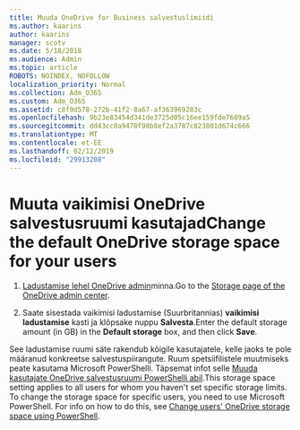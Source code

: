 ```yaml
---
title: Muuda OneDrive for Business salvestuslimiidi
ms.author: kaarins
author: kaarins
manager: scotv
ms.date: 5/18/2018
ms.audience: Admin
ms.topic: article
ROBOTS: NOINDEX, NOFOLLOW
localization_priority: Normal
ms.collection: Adm_O365
ms.custom: Adm_O365
ms.assetid: c8f0d578-272b-41f2-8a67-af363969203c
ms.openlocfilehash: 9b23e83454d341de3725d05c16ee159fde7689a5
ms.sourcegitcommit: dd43cc0a9470f98b8ef2a3787c823801d674c666
ms.translationtype: MT
ms.contentlocale: et-EE
ms.lasthandoff: 02/12/2019
ms.locfileid: "29913208"
---
```

# <a name="change-the-default-onedrive-storage-space-for-your-users"></a><span data-ttu-id="646df-102">Muuta vaikimisi OneDrive salvestusruumi kasutajad</span><span class="sxs-lookup"><span data-stu-id="646df-102">Change the default OneDrive storage space for your users</span></span>

1. <span data-ttu-id="646df-103">[Ladustamise lehel OneDrive admin](https://admin.onedrive.com/?v=StorageSettings)minna.</span><span class="sxs-lookup"><span data-stu-id="646df-103">Go to the [Storage page of the OneDrive admin center](https://admin.onedrive.com/?v=StorageSettings).</span></span>
    
2. <span data-ttu-id="646df-104">Saate sisestada vaikimisi ladustamise (Suurbritannias) **vaikimisi ladustamise** kasti ja klõpsake nuppu **Salvesta**.</span><span class="sxs-lookup"><span data-stu-id="646df-104">Enter the default storage amount (in GB) in the **Default storage** box, and then click **Save**.</span></span>
    
<span data-ttu-id="646df-p101">See ladustamise ruumi säte rakendub kõigile kasutajatele, kelle jaoks te pole määranud konkreetse salvestuspiirangute. Ruum spetsiifilistele muutmiseks peate kasutama Microsoft PowerShelli. Täpsemat infot selle [Muuda kasutajate OneDrive salvestusruumi PowerShelli abil](https://go.microsoft.com/fwlink/?linkid=866402).</span><span class="sxs-lookup"><span data-stu-id="646df-p101">This storage space setting applies to all users for whom you haven't set specific storage limits. To change the storage space for specific users, you need to use Microsoft PowerShell. For info on how to do this, see [Change users' OneDrive storage space using PowerShell](https://go.microsoft.com/fwlink/?linkid=866402).</span></span>
  


